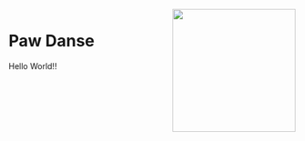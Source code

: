 <br clear="both">

<img align="right" height="216" src="https://cloud.protogen.engineering/apps/files_sharing/publicpreview/G42jg22Smo7BpfF?file=/&fileId=641&x=3200&y=1800&a=true&etag=b475aefb71ab67af251827b5866df561"  />


<h1 align="left">Paw Danse</h1>


<p align="left">Hello World!!</p>

###
